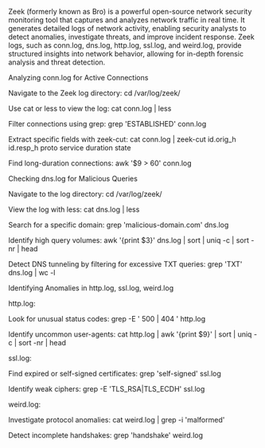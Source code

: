Zeek (formerly known as Bro) is a powerful open-source network security monitoring tool that captures and analyzes network traffic in real time. It generates detailed logs of network activity, enabling security analysts to detect anomalies, investigate threats, and improve incident response. Zeek logs, such as conn.log, dns.log, http.log, ssl.log, and weird.log, provide structured insights into network behavior, allowing for in-depth forensic analysis and threat detection.

Analyzing conn.log for Active Connections

Navigate to the Zeek log directory:
cd /var/log/zeek/

Use cat or less to view the log:
cat conn.log | less

Filter connections using grep:
grep 'ESTABLISHED' conn.log

Extract specific fields with zeek-cut:
cat conn.log | zeek-cut id.orig_h id.resp_h proto service duration state

Find long-duration connections:
awk '$9 > 60' conn.log

Checking dns.log for Malicious Queries

Navigate to the log directory:
cd /var/log/zeek/

View the log with less:
cat dns.log | less

Search for a specific domain:
grep 'malicious-domain.com' dns.log

Identify high query volumes:
awk '{print $3}' dns.log | sort | uniq -c | sort -nr | head

Detect DNS tunneling by filtering for excessive TXT queries:
grep 'TXT' dns.log | wc -l

Identifying Anomalies in http.log, ssl.log, weird.log

http.log:

Look for unusual status codes:
grep -E ' 500 | 404 ' http.log

Identify uncommon user-agents:
cat http.log | awk '{print $9}' | sort | uniq -c | sort -nr | head

ssl.log:

Find expired or self-signed certificates:
grep 'self-signed' ssl.log

Identify weak ciphers:
grep -E 'TLS_RSA|TLS_ECDH' ssl.log

weird.log:

Investigate protocol anomalies:
cat weird.log | grep -i 'malformed'

Detect incomplete handshakes:
grep 'handshake' weird.log

